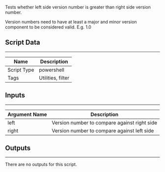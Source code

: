 Tests whether left side version number is greater than right side version number.

Version numbers need to have at least a major and minor version component to be considered valid. E.g. 1.0

## Script Data

---

| **Name** | **Description** |
| --- | --- |
| Script Type | powershell |
| Tags | Utilities, filter |

## Inputs

---

| **Argument Name** | **Description** |
| --- | --- |
| left | Version number to compare against right side |
| right | Version number to compare against left side |

## Outputs

---
There are no outputs for this script.

